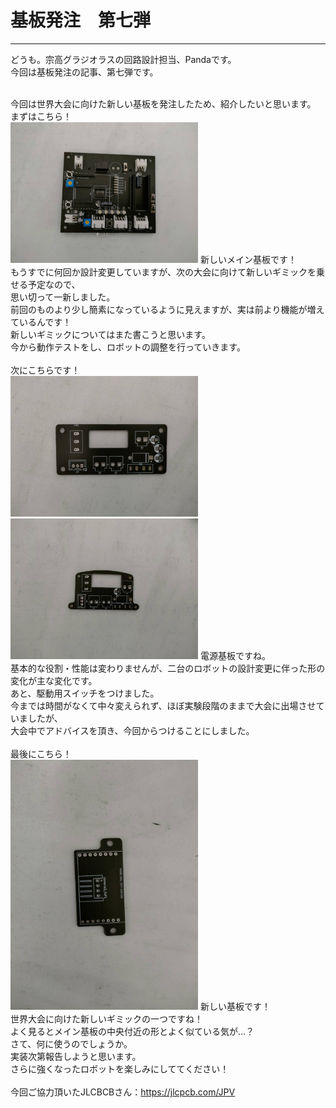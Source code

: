 # 基板発注　第七弾
<!--ヘッダ-->
***
<!--横線-->
どうも。宗高グラジオラスの回路設計担当、Pandaです。<br>
今回は基板発注の記事、第七弾です。<br>
<br>
<!--本論-->
今回は世界大会に向けた新しい基板を発注したため、紹介したいと思います。<br>
まずはこちら！<br>
<img width = "300" src="images/Main.jpg">
新しいメイン基板です！<br>
もうすでに何回か設計変更していますが、次の大会に向けて新しいギミックを乗せる予定なので、<br>
思い切って一新しました。<br>
前回のものより少し簡素になっているように見えますが、実は前より機能が増えているんです！<br>
新しいギミックについてはまた書こうと思います。<br>
今から動作テストをし、ロボットの調整を行っていきます。<br>
<br>
次にこちらです！<br>
<img width = "300" src="images/PowerA.jpg">
<img width = "300" src="images/PowerE.jpg">
電源基板ですね。<br>
基本的な役割・性能は変わりませんが、二台のロボットの設計変更に伴った形の変化が主な変化です。<br>
あと、駆動用スイッチをつけました。<br>
今までは時間がなくて中々変えられず、ほぼ実験段階のままで大会に出場させていましたが、<br>
大会中でアドバイスを頂き、今回からつけることにしました。<br>
<br>
最後にこちら！<br>
<img width = "300" src="images/Camera.jpg">
新しい基板です！<br>
世界大会に向けた新しいギミックの一つですね！<br>
よく見るとメイン基板の中央付近の形とよく似ている気が...？<br>
さて、何に使うのでしょうか。<br>
実装次第報告しようと思います。<br>
さらに強くなったロボットを楽しみにしててください！<br>
<br>
今回ご協力頂いたJLCBCBさん：https://jlcpcb.com/JPV <br>
<!--写真挿入-->
